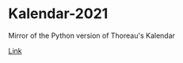 # Kalendar-2021
Mirror of the Python version of Thoreau's Kalendar

[Link](https://thoreauskalendar.org/)
